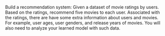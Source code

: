 Build a recommendation system:
 Given a dataset of movie ratings by users. 
 Based on the ratings, recommend five movies to each user.
 Associated with the ratings, there are have some extra information about users and movies. 
 For example, user ages, user genders, and release years of movies. You will also need to analyze your learned model with such data.
